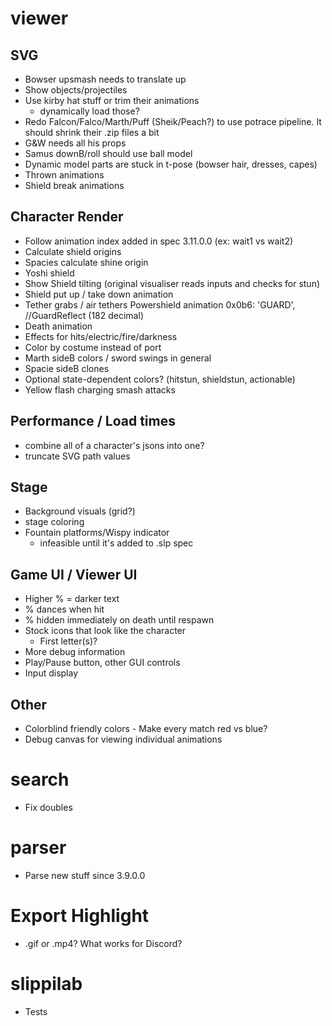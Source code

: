 # viewer

## SVG

- Bowser upsmash needs to translate up
- Show objects/projectiles
- Use kirby hat stuff or trim their animations
  - dynamically load those?
- Redo Falcon/Falco/Marth/Puff (Sheik/Peach?) to use potrace pipeline. It should shrink their .zip files a bit
- G&W needs all his props
- Samus downB/roll should use ball model
- Dynamic model parts are stuck in t-pose (bowser hair, dresses, capes)
- Thrown animations
- Shield break animations

## Character Render

- Follow animation index added in spec 3.11.0.0 (ex: wait1 vs wait2)
- Calculate shield origins
- Spacies calculate shine origin
- Yoshi shield
- Show Shield tilting (original visualiser reads inputs and checks for stun)
- Shield put up / take down animation
- Tether grabs / air tethers
  Powershield animation 0x0b6: 'GUARD', //GuardReflect (182 decimal)
- Death animation
- Effects for hits/electric/fire/darkness
- Color by costume instead of port
- Marth sideB colors / sword swings in general
- Spacie sideB clones
- Optional state-dependent colors? (hitstun, shieldstun, actionable)
- Yellow flash charging smash attacks

## Performance / Load times

- combine all of a character's jsons into one?
- truncate SVG path values

## Stage

- Background visuals (grid?)
- stage coloring
- Fountain platforms/Wispy indicator
  - infeasible until it's added to .slp spec

## Game UI / Viewer UI

- Higher % = darker text
- % dances when hit
- % hidden immediately on death until respawn
- Stock icons that look like the character
  - First letter(s)?
- More debug information
- Play/Pause button, other GUI controls
- Input display

## Other

- Colorblind friendly colors - Make every match red vs blue?
- Debug canvas for viewing individual animations

# search

- Fix doubles

# parser

- Parse new stuff since 3.9.0.0

# Export Highlight

- .gif or .mp4? What works for Discord?

# slippilab

- Tests
